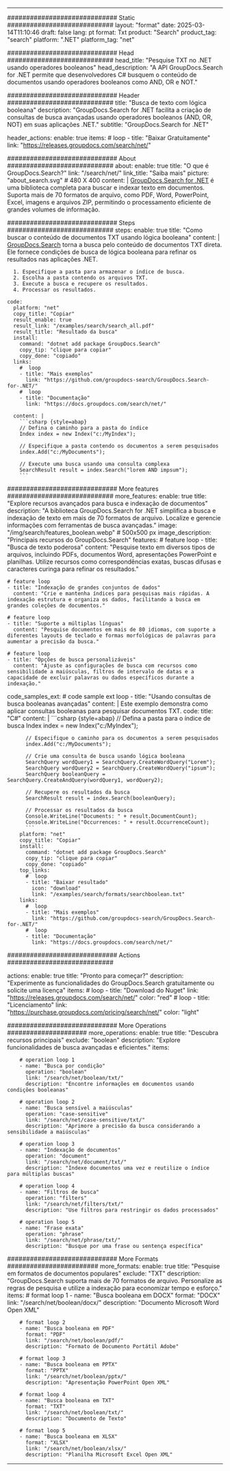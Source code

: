 
---
############################# Static ############################
layout: "format"
date:  2025-03-14T11:10:46
draft: false
lang: pt
format: Txt
product: "Search"
product_tag: "search"
platform: ".NET"
platform_tag: "net"

############################# Head ############################
head_title: "Pesquise TXT no .NET usando operadores booleanos"
head_description: "A API GroupDocs.Search for .NET permite que desenvolvedores C# busquem o conteúdo de documentos usando operadores booleanos como AND, OR e NOT."

############################# Header ############################
title: "Busca de texto com lógica booleana" 
description: "GroupDocs.Search for .NET facilita a criação de consultas de busca avançadas usando operadores booleanos (AND, OR, NOT) em suas aplicações .NET."
subtitle: "GroupDocs.Search for .NET" 

header_actions:
  enable: true
  items:
    #  loop
    - title: "Baixar Gratuitamente"
      link: "https://releases.groupdocs.com/search/net/"
      
############################# About ############################
about:
    enable: true
    title: "O que é GroupDocs.Search?"
    link: "/search/net/"
    link_title: "Saiba mais"
    picture: "about_search.svg" # 480 X 400
    content: |
       [GroupDocs.Search for .NET](/search/net/) é uma biblioteca completa para buscar e indexar texto em documentos. Suporta mais de 70 formatos de arquivo, como PDF, Word, PowerPoint, Excel, imagens e arquivos ZIP, permitindo o processamento eficiente de grandes volumes de informação.

############################# Steps ############################
steps:
    enable: true
    title: "Como buscar o conteúdo de documentos TXT usando lógica booleana"
    content: |
      [GroupDocs.Search](/search/net/) torna a busca pelo conteúdo de documentos TXT direta. Ele fornece condições de busca de lógica booleana para refinar os resultados nas aplicações .NET.
      
      1. Especifique a pasta para armazenar o índice de busca.
      2. Escolha a pasta contendo os arquivos TXT.
      3. Execute a busca e recupere os resultados.
      4. Processar os resultados.
   
    code:
      platform: "net"
      copy_title: "Copiar"
      result_enable: true
      result_link: "/examples/search/search_all.pdf"
      result_title: "Resultado da busca"
      install:
        command: "dotnet add package GroupDocs.Search"
        copy_tip: "clique para copiar"
        copy_done: "copiado"
      links:
        #  loop
        - title: "Mais exemplos"
          link: "https://github.com/groupdocs-search/GroupDocs.Search-for-.NET/"
        #  loop
        - title: "Documentação"
          link: "https://docs.groupdocs.com/search/net/"
          
      content: |
        ```csharp {style=abap}
        // Defina o caminho para a pasta do índice
        Index index = new Index("c:/MyIndex");

        // Especifique a pasta contendo os documentos a serem pesquisados
        index.Add("c:/MyDocuments");

        // Execute uma busca usando uma consulta complexa
        SearchResult result = index.Search("lorem AND impsum");
        ```            

############################# More features ############################
more_features:
  enable: true
  title: "Explore recursos avançados para busca e indexação de documentos"
  description: "A biblioteca GroupDocs.Search for .NET simplifica a busca e indexação de texto em mais de 70 formatos de arquivo. Localize e gerencie informações com ferramentas de busca avançadas."
  image: "/img/search/features_boolean.webp" # 500x500 px
  image_description: "Principais recursos do GroupDocs.Search"
  features:
    # feature loop
    - title: "Busca de texto poderosa"
      content: "Pesquise texto em diversos tipos de arquivos, incluindo PDFs, documentos Word, apresentações PowerPoint e planilhas. Utilize recursos como correspondências exatas, buscas difusas e caracteres curinga para refinar os resultados."

    # feature loop
    - title: "Indexação de grandes conjuntos de dados"
      content: "Crie e mantenha índices para pesquisas mais rápidas. A indexação estrutura e organiza os dados, facilitando a busca em grandes coleções de documentos."

    # feature loop
    - title: "Suporte a múltiplas línguas"
      content: "Pesquise documentos em mais de 80 idiomas, com suporte a diferentes layouts de teclado e formas morfológicas de palavras para aumentar a precisão da busca."

    # feature loop
    - title: "Opções de busca personalizáveis"
      content: "Ajuste as configurações de busca com recursos como sensibilidade a maiúsculas, filtros de intervalo de datas e a capacidade de excluir palavras ou dados específicos durante a indexação."
      
  code_samples_ext:
    # code sample ext loop
    - title: "Usando consultas de busca booleanas avançadas"
      content: |
        Este exemplo demonstra como aplicar consultas booleanas para pesquisar documentos TXT.
      code:
        title: "C#"
        content: |
          ```csharp {style=abap}
          // Defina a pasta para o índice de busca
          Index index = new Index("c:/MyIndex");
              
          // Especifique o caminho para os documentos a serem pesquisados
          index.Add("c:/MyDocuments");

          // Crie uma consulta de busca usando lógica booleana
          SearchQuery wordQuery1 = SearchQuery.CreateWordQuery("Lorem");
          SearchQuery wordQuery2 = SearchQuery.CreateWordQuery("ipsum");
          SearchQuery booleanQuery = SearchQuery.CreateAndQuery(wordQuery1, wordQuery2);

          // Recupere os resultados da busca
          SearchResult result = index.Search(booleanQuery);
          
          // Processar os resultados da busca
          Console.WriteLine("Documents: " + result.DocumentCount);
          Console.WriteLine("Occurrences: " + result.OccurrenceCount);
          ```
        platform: "net"
        copy_title: "Copiar"
        install:
          command: "dotnet add package GroupDocs.Search"
          copy_tip: "clique para copiar"
          copy_done: "copiado"
        top_links:
          #  loop
          - title: "Baixar resultado"
            icon: "download"
            link: "/examples/search/formats/searchboolean.txt"
        links:
          #  loop
          - title: "Mais exemplos"
            link: "https://github.com/groupdocs-search/GroupDocs.Search-for-.NET/"
          #  loop
          - title: "Documentação"
            link: "https://docs.groupdocs.com/search/net/"
            

            


############################# Actions ############################

actions:
  enable: true
  title: "Pronto para começar?"
  description: "Experimente as funcionalidades do GroupDocs.Search gratuitamente ou solicite uma licença"
  items:
    #  loop
    - title: "Download do Nuget"
      link: "https://releases.groupdocs.com/search/net/"
      color: "red"
        #  loop
    - title: "Licenciamento"
      link: "https://purchase.groupdocs.com/pricing/search/net/"
      color: "light"


############################# More Operations #####################
more_operations:
    enable: true
    title: "Descubra recursos principais"
    exclude: "boolean"
    description: "Explore funcionalidades de busca avançadas e eficientes."
    items: 
          
        # operation loop 1
        - name: "Busca por condição"
          operation: "boolean"
          link: "/search/net/boolean/txt/"
          description: "Encontre informações em documentos usando condições booleanas"

        # operation loop 2
        - name: "Busca sensível a maiúsculas"
          operation: "case-sensitive"
          link: "/search/net/case-sensitive/txt/"
          description: "Aprimore a precisão da busca considerando a sensibilidade a maiúsculas"

        # operation loop 3
        - name: "Indexação de documentos"
          operation: "document"
          link: "/search/net/document/txt/"
          description: "Indexe documentos uma vez e reutilize o índice para múltiplas buscas"

        # operation loop 4
        - name: "Filtros de busca"
          operation: "filters"
          link: "/search/net/filters/txt/"
          description: "Use filtros para restringir os dados processados"

        # operation loop 5
        - name: "Frase exata"
          operation: "phrase"
          link: "/search/net/phrase/txt/"
          description: "Busque por uma frase ou sentença específica"
          
        
          
############################# More Formats ########################
more_formats:
    enable: true
    title: "Pesquise em formatos de documentos populares"
    exclude: "TXT"
    description: "GroupDocs.Search suporta mais de 70 formatos de arquivo. Personalize as regras de pesquisa e utilize a indexação para economizar tempo e esforço."
    items: 
        # format loop 1
        - name: "Busca booleana em DOCX"
          format: "DOCX"
          link: "/search/net/boolean/docx/"
          description: "Documento Microsoft Word Open XML"
          
        # format loop 2
        - name: "Busca booleana em PDF"
          format: "PDF"
          link: "/search/net/boolean/pdf/"
          description: "Formato de Documento Portátil Adobe"
          
        # format loop 3
        - name: "Busca booleana em PPTX"
          format: "PPTX"
          link: "/search/net/boolean/pptx/"
          description: "Apresentação PowerPoint Open XML"

        # format loop 4
        - name: "Busca booleana em TXT"
          format: "TXT"
          link: "/search/net/boolean/txt/"
          description: "Documento de Texto"
          
        # format loop 5
        - name: "Busca booleana em XLSX"
          format: "XLSX"
          link: "/search/net/boolean/xlsx/"
          description: "Planilha Microsoft Excel Open XML"
  

---